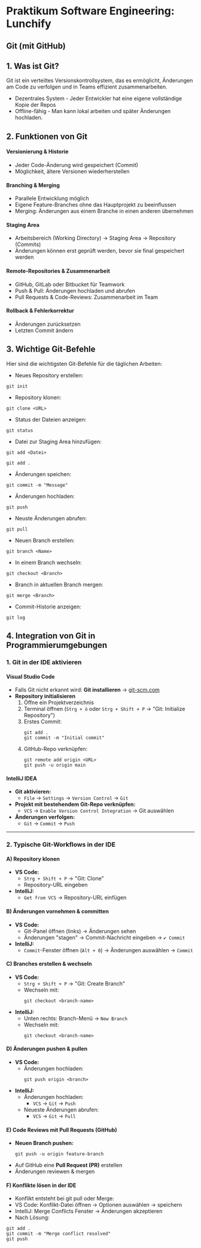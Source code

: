 # Praktikum Software Engineering: Lunchify
## Git (mit GitHub)
## 1. Was ist Git?
Git ist ein verteiltes Versionskontrollsystem, das es ermöglicht, Änderungen am Code zu verfolgen und in Teams effizient zusammenarbeiten.
* Dezentrales System - Jeder Entwickler hat eine eigene vollständige Kopie der Repos
* Offline-fähig - Man kann lokal arbeiten und später Änderungen hochladen.
## 2. Funktionen von Git
####  Versionierung & Historie
* Jeder Code-Änderung wird gespeichert (Commit)
* Möglichkeit, ältere Versionen wiederherstellen
####  Branching & Merging
* Parallele Entwicklung möglich
* Eigene Feature-Branches ohne das Hauptprojekt zu beeinflussen
* Merging: Änderungen aus einem Branche in einen anderen übernehmen
####  Staging Area
* Arbeitsbereich (Working Directory) -> Staging Area -> Repository (Commits)
* Änderungen können erst geprüft werden, bevor sie final gespeichert werden
####  Remote-Repositories & Zusammenarbeit
* GitHub, GitLab oder Bitbucket für Teamwork
* Push & Pull: Änderungen hochladen und abrufen
* Pull Requests & Code-Reviews: Zusammenarbeit im Team
####  Rollback & Fehlerkorrektur
* Änderungen zurücksetzen
* Letzten Commit ändern
## 3. Wichtige Git-Befehle
Hier sind die wichtigsten Git-Befehle für die täglichen Arbeiten:

* Neues Repository erstellen:
```
git init 
```
* Repository klonen:
 ```
git clone <URL>
```
* Status der Dateien anzeigen:
```
git status
```
* Datei zur Staging Area hinzufügen:
```
git add <Datei>

git add .
```
* Änderungen speichen:
```
git commit -m "Message"
```
* Änderungen hochladen:
```
git push
```
* Neuste Änderungen abrufen:
```
git pull
```
* Neuen Branch erstellen:
```
git branch <Name>
```
* In einem Branch wechseln:
```
git checkout <Branch>
```
* Branch in aktuellen Branch mergen:
```
git merge <Branch>
```
* Commit-Historie anzeigen:
```
git log
```

## 4. Integration von Git in Programmierumgebungen

### 1. Git in der IDE aktivieren

#### Visual Studio Code
* Falls Git nicht erkannt wird: **Git installieren** → [git-scm.com](https://git-scm.com)
* **Repository initialisieren**  
  1. Öffne ein Projektverzeichnis  
  2. Terminal öffnen (`Strg + ö` oder `Strg + Shift + P` → "Git: Initialize Repository")  
  3. Erstes Commit:
     ```
     git add .
     git commit -m "Initial commit"
     ```
  4. GitHub-Repo verknüpfen:
     ```
     git remote add origin <URL>
     git push -u origin main
     ```

#### IntelliJ IDEA
* **Git aktivieren:**  
  * `File` → `Settings` → `Version Control` → `Git`
* **Projekt mit bestehendem Git-Repo verknüpfen:**  
  * `VCS` → `Enable Version Control Integration` → Git auswählen  
* **Änderungen verfolgen:**  
  * `Git` → `Commit` → `Push`

---

### 2. Typische Git-Workflows in der IDE

#### A) Repository klonen
* **VS Code:**  
  * `Strg + Shift + P` → "Git: Clone"  
  * Repository-URL eingeben  
* **IntelliJ:**  
  * `Get from VCS` → Repository-URL einfügen  

#### B) Änderungen vornehmen & committen
* **VS Code:**  
  * Git-Panel öffnen (links) → Änderungen sehen  
  * Änderungen "stagen" → Commit-Nachricht eingeben → `✔️ Commit`  
* **IntelliJ:**  
  * `Commit`-Fenster öffnen (`Alt + 0`) → Änderungen auswählen → `Commit`

#### C) Branches erstellen & wechseln
* **VS Code:**  
  * `Strg + Shift + P` → "Git: Create Branch"  
  * Wechseln mit:  
    ```
    git checkout <branch-name>
    ```  
* **IntelliJ:**  
  * Unten rechts: Branch-Menü → `New Branch`  
  * Wechseln mit:  
    ```
    git checkout <branch-name>
    ```

#### D) Änderungen pushen & pullen
* **VS Code:**  
  * Änderungen hochladen:  
    ```
    git push origin <branch>
    ```
* **IntelliJ:**  
  * Änderungen hochladen:  
    * `VCS` → `Git` → `Push`  
  * Neueste Änderungen abrufen:  
    * `VCS` → `Git` → `Pull`  

#### E) Code Reviews mit Pull Requests (GitHub)
* **Neuen Branch pushen:**
  ```
  git push -u origin feature-branch
* Auf GitHub eine **Pull Request (PR)** erstellen
* Änderungen reviewen & mergen

#### F) Konflikte lösen in der IDE
*	Konflikt entsteht bei git pull oder Merge: 
  *	VS Code: Konflikt-Datei öffnen → Optionen auswählen → speichern
  *	IntelliJ: Merge Conflicts Fenster → Änderungen akzeptieren
*	Nach Lösung:
```
git add .
git commit -m "Merge conflict resolved"
git push
```
